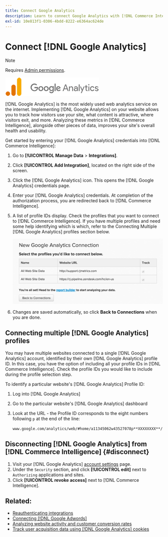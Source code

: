 ```yaml
---
title: Connect Google Analytics
description: Learn to connect Google Analytics with [!DNL Commerce Intelligence].
exl-id: 10e813f1-0306-4bdd-8222-e6364ac624de
---
```

# Connect [!DNL Google Analytics]

>[!NOTE]
>
>Requires [Admin permissions](../../../administrator/user-management/user-management.md).

![](../../../assets/google-analytics-logo.png)

[!DNL Google Analytics] is the most widely used web analytics service on the internet. Implementing [!DNL Google Analytics] on your website allows you to track how visitors use your site, what content is attractive, where visitors exit, and more. Analyzing these metrics in [!DNL Commerce Intelligence], alongside other pieces of data, improves your site's overall health and usability.

Get started by entering your [!DNL Google Analytics] credentials into [!DNL Commerce Intelligence]:

1. Go to **[!UICONTROL Manage Data** > **Integrations]**.

1. Click **[!UICONTROL Add Integration]**, located on the right side of the screen.

1. Click the [!DNL Google Analytics] icon. This opens the [!DNL Google Analytics] credentials page.

1. Enter your [!DNL Google Analytics] credentials. At completion of the authorization process, you are redirected back to [!DNL Commerce Intelligence].

1. A list of profile IDs display. Check the profiles that you want to connect to [!DNL Commerce Intelligence]. If you have multiple profiles and need some help identifying which is which, refer to the Connecting Multiple [!DNL Google Analytics] profiles section below.

     ![](../../../assets/list-profile-id.png)<!--{: width="600px"}-->

1. Changes are saved automatically, so click **Back to Connections** when you are done.

## Connecting multiple [!DNL Google Analytics] profiles

You may have multiple websites connected to a single [!DNL Google Analytics] account, identified by their own [!DNL Google Analytics] profile ID. In this case, you have the option of including all your profile IDs in [!DNL Commerce Intelligence]. Check the profile IDs you would like to include during the profile selection step.

To identify a particular website's [!DNL Google Analytics] Profile ID:

1. Log into [!DNL Google Analytics]
1. Go to the particular website's [!DNL Google Analytics] dashboard
1. Look at the URL - the Profile ID corresponds to the eight numbers following `p` at the end of the line:

   `www.google.com/analytics/web/#home/a11345062w43527078p**XXXXXXXX**/`

## Disconnecting [!DNL Google Analytics] from [!DNL Commerce Intelligence] {#disconnect}

1. Visit your [!DNL Google Analytics] [account settings](https://accounts.google.com/) page.
1. Under the `Security` section,  and click **[!UICONTROL edit]** next to `Authorizing` applications and sites.
1. Click **[!UICONTROL revoke access]** next to [!DNL Commerce Intelligence].

## Related:

* [Reauthenticating integrations](https://experienceleague.adobe.com/docs/commerce-knowledge-base/kb/how-to/mbi-reauthenticating-integrations.html)
* [Connecting [!DNL Google Adwords]](../integrations/google-adwords.md)
* [Analyzing website activity and customer conversion rates](../../analysis/web-act-cust-conversion.md)
* [Track user acquisition data using [!DNL Google Analytics] cookies](../../analysis/google-track-user-acq.md)
